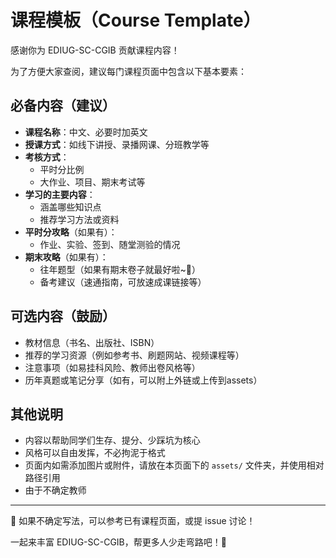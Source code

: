 # 课程模板（Course Template）

感谢你为 EDIUG-SC-CGIB 贡献课程内容！

为了方便大家查阅，建议每门课程页面中包含以下基本要素：

## 必备内容（建议）

- **课程名称**：中文、必要时加英文
- **授课方式**：如线下讲授、录播网课、分班教学等
- **考核方式**：
    - 平时分比例
    - 大作业、项目、期末考试等
- **学习的主要内容**：
    - 涵盖哪些知识点
    - 推荐学习方法或资料
- **平时分攻略**（如果有）：
    - 作业、实验、签到、随堂测验的情况
- **期末攻略**（如果有）：
    - 往年题型（如果有期末卷子就最好啦~🌹）
    - 备考建议（速通指南，可放速成课链接等）

## 可选内容（鼓励）

- 教材信息（书名、出版社、ISBN）
- 推荐的学习资源（例如参考书、刷题网站、视频课程等）
- 注意事项（如易挂科风险、教师出卷风格等）
- 历年真题或笔记分享（如有，可以附上外链或上传到assets）

## 其他说明

- 内容以帮助同学们生存、提分、少踩坑为核心
- 风格可以自由发挥，不必拘泥于格式
- 页面内如需添加图片或附件，请放在本页面下的 `assets/` 文件夹，并使用相对路径引用
- 由于不确定教师

---

💬 如果不确定写法，可以参考已有课程页面，或提 issue 讨论！

一起来丰富 EDIUG-SC-CGIB，帮更多人少走弯路吧！🌟
